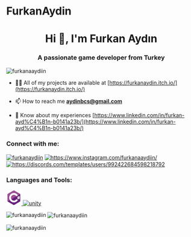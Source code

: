 # FurkanAydin
<h1 align="center">Hi 👋, I'm Furkan Aydın</h1>
<h3 align="center">A passionate game developer from Turkey</h3>

<p align="left"> <img src="https://komarev.com/ghpvc/?username=furkanaaydiin&label=Profile%20views&color=0e75b6&style=flat" alt="furkanaaydiin" /> </p>

- 👨‍💻 All of my projects are available at [https://furkanaydin.itch.io/](https://furkanaydin.itch.io/)

- 📫 How to reach me **aydinbcs@gmail.com**

- 📄 Know about my experiences [https://www.linkedin.com/in/furkan-ayd%C4%B1n-b0141a23b/](https://www.linkedin.com/in/furkan-ayd%C4%B1n-b0141a23b/)

<h3 align="left">Connect with me:</h3>
<p align="left">
<a href="https://www.linkedin.com/in/furkan-ayd%C4%B1n-b0141a23b/" target="blank"><img align="center" src="https://raw.githubusercontent.com/rahuldkjain/github-profile-readme-generator/master/src/images/icons/Social/linked-in-alt.svg" alt="furkanaydiin" height="30" width="40" /></a>
<a href="https://www.instagram.com/furkanaaydiin/" target="blank"><img align="center" src="https://raw.githubusercontent.com/rahuldkjain/github-profile-readme-generator/master/src/images/icons/Social/instagram.svg" alt="https://www.instagram.com/furkanaaydiin/" height="30" width="40" /></a>
<a href="https://discords.com/templates/users/992422684598218792" target="blank"><img align="center" src="https://raw.githubusercontent.com/rahuldkjain/github-profile-readme-generator/master/src/images/icons/Social/discord.svg" alt="https://discords.com/templates/users/992422684598218792" height="30" width="40" /></a>
</p>

<h3 align="left">Languages and Tools:</h3>
<p align="left"> <a href="https://www.w3schools.com/cs/" target="_blank" rel="noreferrer"> <img src="https://raw.githubusercontent.com/devicons/devicon/master/icons/csharp/csharp-original.svg" alt="csharp" width="40" height="40"/> </a> <a href="https://unity.com/" target="_blank" rel="noreferrer"> <img src="https://www.vectorlogo.zone/logos/unity3d/unity3d-icon.svg" alt="unity" width="40" height="40"/> </a> </p>

<p><img align="left" src="https://github-readme-stats.vercel.app/api/top-langs?username=furkanaaydiin&show_icons=true&locale=en&layout=compact" alt="furkanaaydiin" /></p>

<p>&nbsp;<img align="center" src="https://github-readme-stats.vercel.app/api?username=furkanaaydiin&show_icons=true&locale=en" alt="furkanaaydiin" /></p>

<p><img align="center" src="https://github-readme-streak-stats.herokuapp.com/?user=furkanaaydiin&" alt="furkanaaydiin" /></p>
